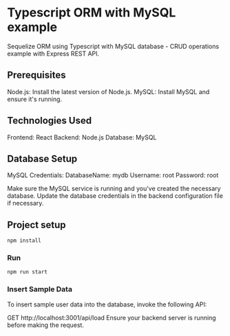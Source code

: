 # Typescript ORM with MySQL example
Sequelize ORM using Typescript with MySQL database - CRUD operations example with Express REST API.

## Prerequisites
Node.js: Install the latest version of Node.js.
MySQL: Install MySQL and ensure it's running.

## Technologies Used
Frontend: React
Backend: Node.js
Database: MySQL

## Database Setup
MySQL Credentials:
DatabaseName: mydb
Username: root
Password: root

Make sure the MySQL service is running and you've created the necessary database. Update the database credentials in the backend configuration file if necessary.

## Project setup
```
npm install
```

### Run
```
npm run start
```

### Insert Sample Data
To insert sample user data into the database, invoke the following API:

GET http://localhost:3001/api/load
Ensure your backend server is running before making the request.
